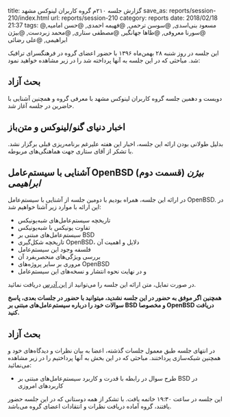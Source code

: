 title: گزارش جلسه ۲۱۰م گروه کاربران لینوکس مشهد
save_as: reports/session-210/index.html
url: reports/session-210
category: reports
date: 2018/02/18 21:37
tags: @مسعود بنی‌اسدی, @سوسن ترحمی, @فهیمه احمدی, @حسن امامیه, @سورنا معروفی, @طاها جهانگیر, @مصطفی ستاری, @محمد زبردست, @بیژن ابراهیمی, @علی رضائی

این جلسه در روز شنبه ۲۸ بهمن‌ماه ۱۳۹۶ با حضور اعضای گروه در فرهنگسرای ترافیک شد. مباحثی که در این
جلسه به آنها پرداخته شد را در زیر مشاهده خواهید نمود:
<!--more-->

## بحث آزاد
دویست و دهمین جلسه گروه کاربران لینوکس مشهد با معرفی گروه و
همچنین آشنایی با حاضرین در جلسه آغاز شد.

## اخبار دنیای گنو/لینوکس و متن‌باز
بدلیل طولانی بودن ارائه این جلسه، اخبار این هفته علیرغم برنامه‌ریزی قبلی
برگزار نشد. با تشکر از آقای ستاری جهت هماهنگی‌های مربوطه.

## آشنایی با سیستم‌عامل OpenBSD (قسمت دوم) *بیژن ابراهیمی*
در ارائه این جلسه، همراه بودیم با دومین جلسه از آشنایی با سیستم‌عامل OpenBSD.
در این ارائه با موارد زیر آشنا خواهیم شد:

- تاریخچه سیستم‌عامل‌های شبه‌یونیکس
- تفاوت یونیکس با شبه‌یونیکس
- سیستم‌عامل‌های مبتنی بر BSD
- تاریخچه شکل‌گیری OpenBSD، دلایل و اهمیت آن
- فلسفه وجود این سیستم‌عامل
- بررسی ویژگی‌های منحصربفرد آن
- مروری بر سایر پروژه‌های OpenBSD
- و در نهایت نحوه انتشار و نسخه‌های این سیستم‌عامل

در صورت تمایل، متن ارائه این جلسه را می‌توانید از
[این آدرس][1] دریافت نمائید.

**همچنین اگر موفق به حضور در این جلسه نشدید، میتوانید با حضور در جلسات بعدی،
پاسخ سوالات خود را درباره سیستم‌عامل‌های مبتنی بر BSD و مخصوصا OpenBSD دریافت
کنید.**


## بحث آزاد
در انتهای جلسه طبق معمول جلسات گذشته، اعضا به بیان نظرات و دیدگاه‌های خود
و همچنین شبکه‌سازی پرداختند. مباحثی که در این بخش به آنها پرداختیم را در زیر
مشاهده می‌نمائید:

- طرح سوال در رابطه با قدرت و کاربرد سیستم‌عامل‌های مبتنی بر BSD در کاربردهای امروزی

این جلسه در ساعت ۱۹:۳۰ خاتمه یافت.
با  تشکر از همه دوستانی که در این جلسه حضور یافتند،
گروه آماده دریافت نظرات و انتقادات اعضای گروه می‌باشد.

[1]: https://gitlab.com/snippets/1674869
